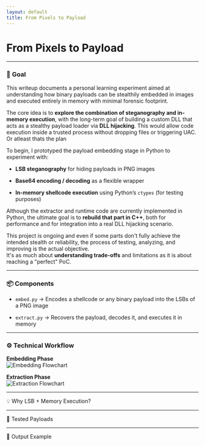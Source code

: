 ```yaml
---
layout: default
title: From Pixels to Payload
---
```


# **From Pixels to Payload**

---
### 🎯 **Goal**

This writeup documents a personal learning experiment aimed at understanding how binary payloads can be stealthily embedded in images and executed entirely in memory with minimal forensic footprint.

The core idea is to **explore the combination of steganography and in-memory execution**, with the long-term goal of building a custom DLL that acts as a stealthy payload loader via **DLL hijacking**. This would allow code execution inside a trusted process without dropping files or triggering UAC. Or atleast thats the plan 

To begin, I prototyped the payload embedding stage in Python to experiment with:

- **LSB steganography** for hiding payloads in PNG images
    
- **Base64 encoding / decoding** as a flexible wrapper
    
- **In-memory shellcode execution** using Python’s `ctypes` (for testing purposes)

Although the extractor and runtime code are currently implemented in Python, the ultimate goal is to **rebuild that part in C++**, both for performance and for integration into a real DLL hijacking scenario.

This project is ongoing and even if some parts don't fully achieve the intended stealth or reliability, the process of testing, analyzing, and improving is the actual objective.  
It's as much about **understanding trade-offs** and limitations as it is about reaching a "perfect" PoC.

---
### 📦 Components

- `embed.py` → Encodes a shellcode or any binary payload into the LSBs of a PNG image
    
- `extract.py` → Recovers the payload, decodes it, and executes it in memory

---
### ⚙️ Technical Workflow

**Embedding Phase**  
![Embedding Flowchart](flowChartEmbed.drawio.png)

**Extraction Phase**  
![Extraction Flowchart](extract.drawio.png)


---
💡 Why LSB + Memory Execution?


---
🔐 Tested Payloads


---
🧪 Output Example
